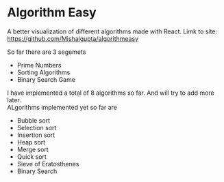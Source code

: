 # Algorithm Easy

A better visualization of different algorithms made with React. Limk to site: https://github.com/Mishalgupta/algorithmeasy

So far there are 3 segemets  
- Prime Numbers
- Sorting Algorithms
- Binary Search Game

I have implemented a total of 8 algorithms so far. And will try to add more later.  
ALgorithms implemented yet so far are
- Bubble sort
- Selection sort
- Insertion sort
- Heap sort
- Merge sort
- Quick sort
- Sieve of Eratosthenes
- Binary Search

